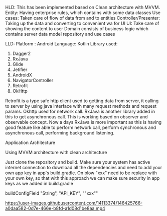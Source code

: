 HLD: This has been implemented based on Clean architecture with MVVM.
Entity: Having enterprise rules, which contains with some data classes
Use cases: Taken care of flow of data from and to entities
Controller/Presenter: Taking up the data and converting to convenient wa for UI
UI: Take care of showing the content to user
Domain consists of business logic which contains server data model repository and use cases

LLD: 
Platform : Android
Language: Kotlin 
Library used:
1) Dagger2
2) RxJava
3) Glide
4) Jetifier
5) AndroidX
6) NavigatorController
7) Retrofit
8) OkHttp

Retrofit is a type safe http client used to getting data from server, it calling to server by using
java interface with many request methods and request params. Okhttp used for network call. 
RxJava is another library added in this to get asynchronous call. This is working based on observer
and observable concept. Now a days RxJava is more important as this is having good feature like able
to perform network call, perform synchronous and asynchronous call, performing background listening.

Application Architecture

Using MVVM architecture with clean architecture


Just clone the repository and build. Make sure your system has active internet connection to download
all the dependencies and need to add your own app key in app's build.gradle.
On blow "xxx" need to be replace with your own key, so that with this approach we can make sure security
in app keys as we added in build.gradle


buildConfigField "String", "API_KEY", "\"xxx\""







https://user-images.githubusercontent.com/14113374/146425766-a0daa582-0d7e-466e-b8fd-a1d08d1be8aa.mp4



